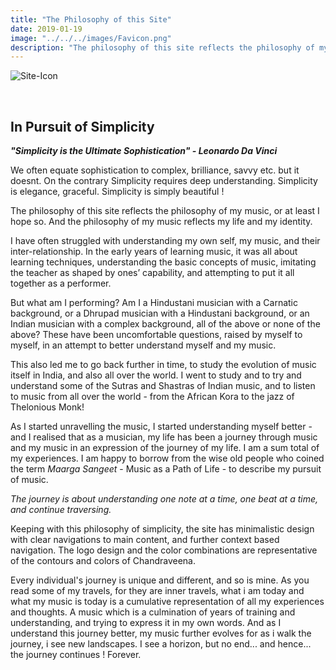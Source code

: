 ```yaml
---
title: "The Philosophy of this Site"
date: 2019-01-19
image: "../../../images/Favicon.png"
description: "The philosophy of this site reflects the philosophy of my music. I have often struggled with understanding my own self, my music, and the inter relationship. In the early years of learning music, its all about learning techniques, understanding the basic concepts of music, imitating the teacher limited to ones’ capability - and putting them all together as a performer."
---
```


![Site-Icon](Favicon.png)

<br>

## In Pursuit of Simplicity

***"Simplicity is the Ultimate Sophistication" - Leonardo Da Vinci***

We often equate sophistication to complex, brilliance, savvy etc. but it doesnt. On the contrary Simplicity requires deep understanding. Simplicity is elegance, graceful. Simplicity is simply beautiful !

The philosophy of this site reflects the philosophy of my music, or at least I hope so. And the philosophy of my music reflects my life and my identity.

I have often struggled with understanding my own self, my music, and their inter-relationship. In the early years of learning music, it was all about learning techniques, understanding the basic concepts of music, imitating the teacher as shaped by ones’ capability, and attempting to put it all together as a performer.

But what am I performing? Am I a Hindustani musician with a Carnatic background, or a Dhrupad musician with a Hindustani background, or an Indian musician with a complex background, all of the above or none of the above? These have been uncomfortable questions, raised by myself to myself, in an attempt to better understand myself and my music.

This also led me to go back further in time, to study the evolution of music itself in India, and also all over the world. I went to study and to try and understand some of the Sutras and Shastras of Indian music, and to listen to music from all over the world - from the African Kora to the jazz of Thelonious Monk!

As I started unravelling the music, I started understanding myself better - and I realised that as a musician, my life has been a journey through music and my music in an expression of the journey of my life. I am a sum total of my experiences. I am happy to borrow from the wise old people who coined the term *Maarga Sangeet* - Music as a Path of Life - to describe my pursuit of music. 

*The journey is about understanding one note at a time, one beat at a time, and continue traversing.*

Keeping with this philosophy of simplicity, the site has minimalistic design with clear navigations to main content, and further context based navigation. The logo design and the color combinations are representative of the contours and colors of Chandraveena.

Every individual's journey is unique and different, and so is mine. As you read some of my travels, for they are inner travels, what i am today and what my music is today is a cumulative representation of all my experiences and thoughts. A music which is a culmination of years of training and understanding, and trying to express it in my own words. And as I understand this journey better, my music further evolves for as i walk the journey, i see new landscapes. I see a horizon, but no end... and hence... the journey continues ! Forever.
